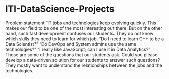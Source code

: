 # ITI-DataScience-Projects

Problem statement
“IT jobs and technologies keep evolving quickly. This makes our field to be one of the
most interesting out there. But on the other hand, such fast development confuses our
students. They do not know which skills they need to learn for which job.
“Do I need to learn C++ to be a Data Scientist?” “Do DevOps and System admins use
the same technologies?” “I really like JavaScript; can I use it in Data Analytics?”
Those are some of the questions that our students ask.
Could you please develop a data-driven solution for our students to answer such
questions? They mostly want to understand the relationships between the jobs and
the technologies.

